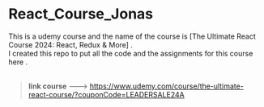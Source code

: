 # React_Course_Jonas
This is a udemy course and the name of the course is [The Ultimate React Course 2024: React, Redux &amp; More] .<br />
I created this repo to put all the code and the assignments for this course here .
<br /><br />
> **link course** ---> https://www.udemy.com/course/the-ultimate-react-course/?couponCode=LEADERSALE24A
